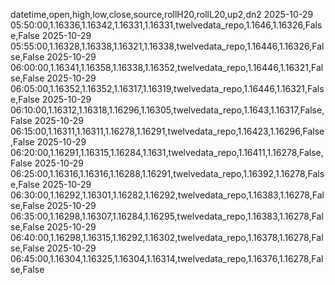 datetime,open,high,low,close,source,rollH20,rollL20,up2,dn2
2025-10-29 05:50:00,1.16336,1.16342,1.16331,1.16331,twelvedata_repo,1.1646,1.16326,False,False
2025-10-29 05:55:00,1.16328,1.16338,1.16321,1.16338,twelvedata_repo,1.16446,1.16326,False,False
2025-10-29 06:00:00,1.16341,1.16358,1.16338,1.16352,twelvedata_repo,1.16446,1.16321,False,False
2025-10-29 06:05:00,1.16352,1.16352,1.16317,1.16319,twelvedata_repo,1.16446,1.16321,False,False
2025-10-29 06:10:00,1.16312,1.16318,1.16296,1.16305,twelvedata_repo,1.1643,1.16317,False,False
2025-10-29 06:15:00,1.16311,1.16311,1.16278,1.16291,twelvedata_repo,1.16423,1.16296,False,False
2025-10-29 06:20:00,1.16291,1.16315,1.16284,1.1631,twelvedata_repo,1.16411,1.16278,False,False
2025-10-29 06:25:00,1.16316,1.16316,1.16288,1.16291,twelvedata_repo,1.16392,1.16278,False,False
2025-10-29 06:30:00,1.16292,1.16301,1.16282,1.16292,twelvedata_repo,1.16383,1.16278,False,False
2025-10-29 06:35:00,1.16298,1.16307,1.16284,1.16295,twelvedata_repo,1.16383,1.16278,False,False
2025-10-29 06:40:00,1.16298,1.16315,1.16292,1.16302,twelvedata_repo,1.16378,1.16278,False,False
2025-10-29 06:45:00,1.16304,1.16325,1.16304,1.16314,twelvedata_repo,1.16376,1.16278,False,False
